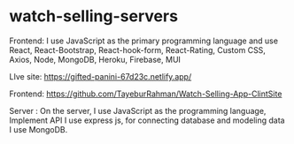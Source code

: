 # watch-selling-servers

Frontend:
I use JavaScript as the primary programming language and use React, React-Bootstrap, React-hook-form, React-Rating, Custom CSS, Axios, Node, MongoDB, Heroku, Firebase, MUI

LIve site: https://gifted-panini-67d23c.netlify.app/

Frontend: https://github.com/TayeburRahman/Watch-Selling-App-ClintSite


Server : 
On the server, I use JavaScript as the programming language, Implement API I use express js, for connecting database and modeling data I use MongoDB.
